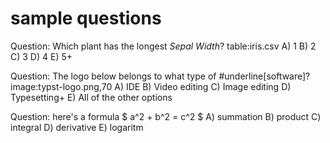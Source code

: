 # sample questions

Question: Which plant has the longest _Sepal Width_?
table:iris.csv
A) 1
B) 2
C) 3
D) 4
E) 5+

Question: The logo below belongs to what type of #underline[software]?
image:typst-logo.png,70
A) IDE
B) Video editing
C) Image editing
D) Typesetting+
E) All of the other options

Question: here's a formula $ a^2 + b^2 = c^2 $
A) summation
B) product
C) integral
D) derivative
E) logaritm

